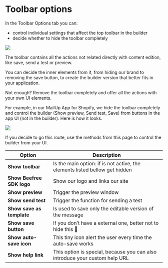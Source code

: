 # Toolbar options

In the Toolbar Options tab you can:

* control individual settings that affect the top toolbar in the builder
* decide whether to hide the toolbar completely

![](http://docs.beefree.io/wp-content/uploads/2017/08/bee\_plugin\_app\_config\_toolbar.png)

The toolbar contains all the actions not related directly with content edition, like save, send a test or preview.

You can decide the inner elements from it, from hiding our brand to removing the save button, to create the builder version that better fits in your application.

Not enough? Remove the toolbar completely and offer all the actions with your own UI elements.

For example, in our MailUp App for Shopify, we hide the toolbar completely and control the builder (Show preview, Send test, Save) from buttons in the app UI (not in the builder). Here is how it looks.

![](http://docs.beefree.io/wp-content/uploads/2017/08/bee\_plugin\_embedded\_shopify2.jpg)

If you decide to go this route, use the methods from this page to control the builder from your UI.

| Option                    | Description                                                                 |
| ------------------------- | --------------------------------------------------------------------------- |
| **Show toolbar**          | Is the main option: if is not active, the elements listed bellow get hidden |
| **Show Beefree SDK logo** | Show our logo and links our site                                            |
| **Show preview**          | Trigger the preview window                                                  |
| **Show send test**        | Trigger the function for sending a test                                     |
| **Show save as template** | Is used to save only the editable version of the message                    |
| **Show save button**      | If you don’t have a external one, better not to hide this 🙂                |
| **Show auto-save icon**   | This tiny icon alert the user every time the auto-save works                |
| **Show help link**        | This option is special, because you can also introduce your custom help URL |
